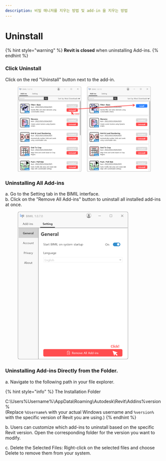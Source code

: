 ```yaml
---
description: 비밀 매니저를 지우는 방법 및 add-in 을 지우는 방법
---
```


# Uninstall

{% hint style="warning" %}
**Revit is closed** when uninstalling Add-ins.
{% endhint %}

### **Click Uninstall**

Click on the red "Uninstall" button next to the add-in.

<figure><img src="../.gitbook/assets/image.png" alt="" width="563"><figcaption></figcaption></figure>

### **Uninstalling All Add-ins**

a. Go to the Setting tab in the BIMIL interface. \
b. Click on the "Remove All Add-ins" button to uninstall all installed add-ins at once.

<figure><img src="../.gitbook/assets/image (1).png" alt="" width="352"><figcaption></figcaption></figure>

### **Uninstalling Add-ins Directly from the Folder.**

a. Navigate to the following path in your file explorer.

{% hint style="info" %}
The Installation Folder

C:\Users%Username%\AppData\Roaming\Autodesk\Revit\Addins%version%\
(Replace `%Username%` with your actual Windows username and `%version%` with the specific version of Revit you are using.)
{% endhint %}

b. Users can customize which add-ins to uninstall based on the specific Revit version. Open the corresponding folder for the version you want to modify.

c. Delete the Selected Files: Right-click on the selected files and choose Delete to remove them from your system.

